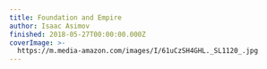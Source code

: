 ```yaml
---
title: Foundation and Empire
author: Isaac Asimov
finished: 2018-05-27T00:00:00.000Z
coverImage: >-
  https://m.media-amazon.com/images/I/61uCzSH4GHL._SL1120_.jpg
---
```

